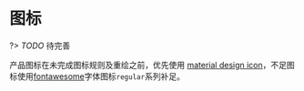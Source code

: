# 图标

?> _TODO_ 待完善

产品图标在未完成图标规则及重绘之前，优先使用 [material design icon](/content/resources/sketchLib.md#图标库)，不足图标使用[fontawesome](/content/resources/icons.md#fontawesome-pro-581)字体图标`regular`系列补足。
